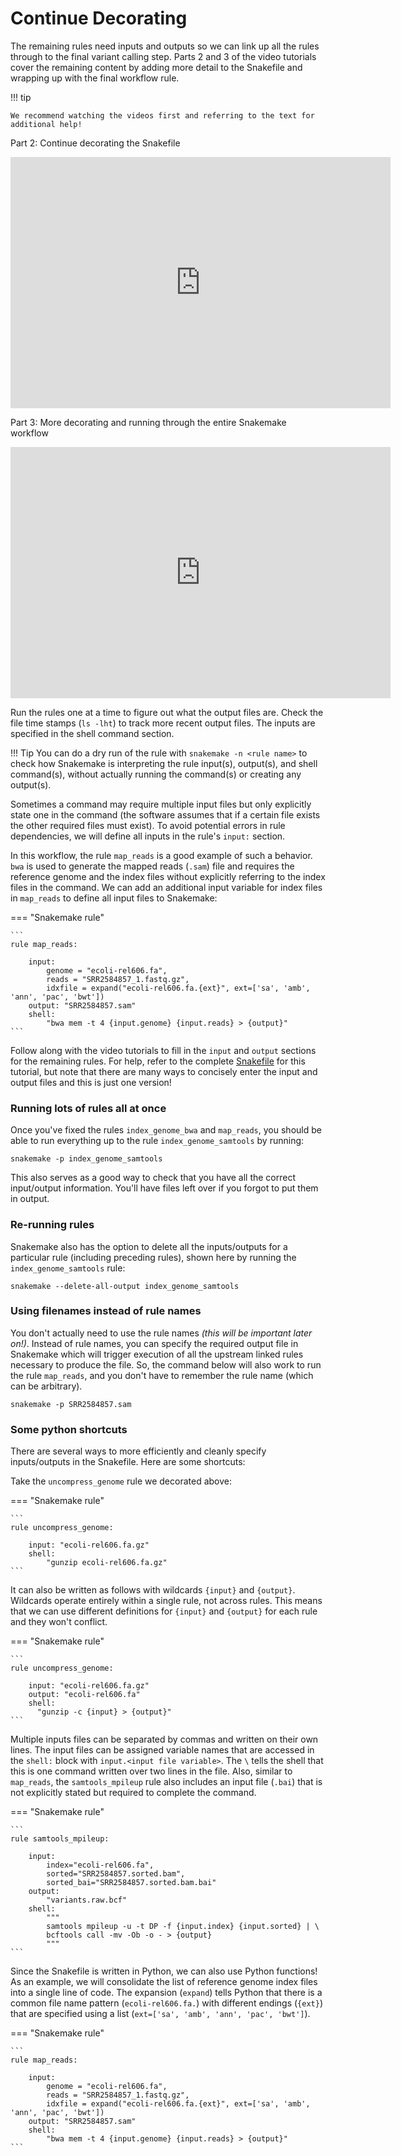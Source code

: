 # Continue Decorating

The remaining rules need inputs and outputs so we can link up all the rules through to the final variant calling step. Parts 2 and 3 of the video tutorials cover the remaining content by adding more detail to the Snakefile and wrapping up with the final workflow rule.

!!! tip
    
    We recommend watching the videos first and referring to the text for additional help!

Part 2: Continue decorating the Snakefile

<iframe id="kaltura_player" src="https://cdnapisec.kaltura.com/p/1770401/sp/177040100/embedIframeJs/uiconf_id/29032722/partner_id/1770401?iframeembed=true&playerId=kaltura_player&entry_id=1_dpm82v5g&flashvars[mediaProtocol]=rtmp&amp;flashvars[streamerType]=rtmp&amp;flashvars[streamerUrl]=rtmp://www.kaltura.com:1935&amp;flashvars[rtmpFlavors]=1&amp;flashvars[localizationCode]=en&amp;flashvars[leadWithHTML5]=true&amp;flashvars[sideBarContainer.plugin]=true&amp;flashvars[sideBarContainer.position]=left&amp;flashvars[sideBarContainer.clickToClose]=true&amp;flashvars[chapters.plugin]=true&amp;flashvars[chapters.layout]=vertical&amp;flashvars[chapters.thumbnailRotator]=false&amp;flashvars[streamSelector.plugin]=true&amp;flashvars[EmbedPlayer.SpinnerTarget]=videoHolder&amp;flashvars[dualScreen.plugin]=true&amp;flashvars[Kaltura.addCrossoriginToIframe]=true&amp;&wid=0_aua731cw" width="608" height="402" allowfullscreen webkitallowfullscreen mozAllowFullScreen allow="autoplay *; fullscreen *; encrypted-media *" sandbox="allow-forms allow-same-origin allow-scripts allow-top-navigation allow-pointer-lock allow-popups allow-modals allow-orientation-lock allow-popups-to-escape-sandbox allow-presentation allow-top-navigation-by-user-activation" frameborder="0" title="Kaltura Player"></iframe>

Part 3: More decorating and running through the entire Snakemake workflow

<iframe id="kaltura_player" src="https://cdnapisec.kaltura.com/p/1770401/sp/177040100/embedIframeJs/uiconf_id/29032722/partner_id/1770401?iframeembed=true&playerId=kaltura_player&entry_id=1_q2n1e8ck&flashvars[mediaProtocol]=rtmp&amp;flashvars[streamerType]=rtmp&amp;flashvars[streamerUrl]=rtmp://www.kaltura.com:1935&amp;flashvars[rtmpFlavors]=1&amp;flashvars[localizationCode]=en&amp;flashvars[leadWithHTML5]=true&amp;flashvars[sideBarContainer.plugin]=true&amp;flashvars[sideBarContainer.position]=left&amp;flashvars[sideBarContainer.clickToClose]=true&amp;flashvars[chapters.plugin]=true&amp;flashvars[chapters.layout]=vertical&amp;flashvars[chapters.thumbnailRotator]=false&amp;flashvars[streamSelector.plugin]=true&amp;flashvars[EmbedPlayer.SpinnerTarget]=videoHolder&amp;flashvars[dualScreen.plugin]=true&amp;flashvars[Kaltura.addCrossoriginToIframe]=true&amp;&wid=0_ac2qdn2j" width="608" height="402" allowfullscreen webkitallowfullscreen mozAllowFullScreen allow="autoplay *; fullscreen *; encrypted-media *" sandbox="allow-forms allow-same-origin allow-scripts allow-top-navigation allow-pointer-lock allow-popups allow-modals allow-orientation-lock allow-popups-to-escape-sandbox allow-presentation allow-top-navigation-by-user-activation" frameborder="0" title="Kaltura Player"></iframe>

Run the rules one at a time to figure out what the output files are. Check the file time stamps (`ls -lht`) to track more recent output files. The inputs are specified in the shell command section.

!!! Tip
    You can do a dry run of the rule with `snakemake -n <rule name>` to check how Snakemake is interpreting the rule input(s), output(s), and shell command(s), without actually running the command(s) or creating any output(s).

Sometimes a command may require multiple input files but only explicitly state one in the command (the software assumes that if a certain file exists the other required files must exist). To avoid potential errors in rule dependencies, we will define all inputs in the rule's `input:` section.

In this workflow, the rule `map_reads` is a good example of such a behavior. `bwa` is used to generate the mapped reads (`.sam`) file and requires the reference genome and the index files without explicitly referring to the index files in the command. We can add an additional input variable for index files in `map_reads` to define all input files to Snakemake:

=== "Snakemake rule"

    ```
    rule map_reads:

        input:
            genome = "ecoli-rel606.fa",
            reads = "SRR2584857_1.fastq.gz",
            idxfile = expand("ecoli-rel606.fa.{ext}", ext=['sa', 'amb', 'ann', 'pac', 'bwt'])
        output: "SRR2584857.sam"
        shell:
            "bwa mem -t 4 {input.genome} {input.reads} > {output}"
    ```
    
Follow along with the video tutorials to fill in the `input` and `output` sections for the remaining rules. For help, refer to the complete [Snakefile](./example_snakefile.md) for this tutorial, but note that there are many ways to concisely enter the input and output files and this is just one version!

### Running lots of rules all at once

Once you've fixed the rules `index_genome_bwa` and `map_reads`, you should be able to run everything up to the rule `index_genome_samtools` by running:

```
snakemake -p index_genome_samtools
```

This also serves as a good way to check that you have all the correct input/output information. You'll have files left over if you forgot to put them in output.

### Re-running rules

Snakemake also has the option to delete all the inputs/outputs for a particular rule (including preceding rules), shown here by running the `index_genome_samtools` rule:
```
snakemake --delete-all-output index_genome_samtools
```

### Using filenames instead of rule names

You don't actually need to use the rule names *(this will be important later on!)*. Instead of rule names, you can specify the required output file in Snakemake which will trigger execution of all the upstream linked rules necessary to produce the file. So, the command below will also work to run the rule `map_reads`, and you don't have to remember the rule name (which can be arbitrary).

```
snakemake -p SRR2584857.sam
```

### Some python shortcuts

There are several ways to more efficiently and cleanly specify inputs/outputs in the Snakefile. Here are some shortcuts:

Take the `uncompress_genome` rule we decorated above:

=== "Snakemake rule"

    ```
    rule uncompress_genome:

        input: "ecoli-rel606.fa.gz"
        shell:
            "gunzip ecoli-rel606.fa.gz"
    ```            

It can also be written as follows with wildcards `{input}` and `{output}`. Wildcards operate entirely within a single rule, not across rules. This means that we can use different definitions for `{input}` and `{output}` for each rule and they won't conflict.

=== "Snakemake rule"

    ```
    rule uncompress_genome:

        input: "ecoli-rel606.fa.gz"
        output: "ecoli-rel606.fa"
        shell:
          "gunzip -c {input} > {output}"
    ```
    
Multiple inputs files can be separated by commas and written on their own lines. The input files can be assigned variable names that are accessed in the `shell:` block with `input.<input file variable>`. The `\` tells the shell that this is one command written over two lines in the file. Also, similar to `map_reads`, the `samtools_mpileup` rule also includes an input file (`.bai`) that is not explicitly stated but required to complete the command.

=== "Snakemake rule"

    ```
    rule samtools_mpileup:

        input:
            index="ecoli-rel606.fa",
            sorted="SRR2584857.sorted.bam",
            sorted_bai="SRR2584857.sorted.bam.bai"
        output:
            "variants.raw.bcf"
        shell:
            """
            samtools mpileup -u -t DP -f {input.index} {input.sorted} | \
            bcftools call -mv -Ob -o - > {output}
            """
    ```
    
Since the Snakefile is written in Python, we can also use Python functions! As an example, we will consolidate the list of reference genome index files into a single line of code. The expansion (`expand`) tells Python that there is a common file name pattern (`ecoli-rel606.fa.`) with different endings (`{ext}`) that are specified using a list (`ext=['sa', 'amb', 'ann', 'pac', 'bwt']`).


=== "Snakemake rule"

    ```
    rule map_reads:

        input:
            genome = "ecoli-rel606.fa",
            reads = "SRR2584857_1.fastq.gz",
            idxfile = expand("ecoli-rel606.fa.{ext}", ext=['sa', 'amb', 'ann', 'pac', 'bwt'])
        output: "SRR2584857.sam"
        shell:
            "bwa mem -t 4 {input.genome} {input.reads} > {output}"
    ```
